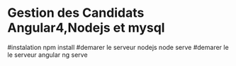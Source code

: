 # Gestion des Candidats Angular4,Nodejs et mysql

#instalation
npm install
#demarer le serveur nodejs
node serve
#demarer le le serveur angular
ng serve
